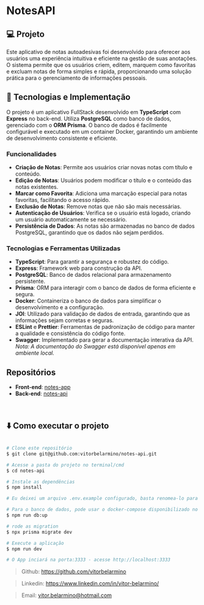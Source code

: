 # NotesAPI

## 💻 Projeto
 Este aplicativo de notas autoadesivas foi desenvolvido para oferecer aos usuários uma experiência intuitiva e eficiente na gestão de suas anotações. O sistema permite que os usuários criem, editem, marquem como favoritas e excluam notas de forma simples e rápida, proporcionando uma solução prática para o gerenciamento de informações pessoais.

## 📝 Tecnologias e Implementação

O projeto é um aplicativo FullStack desenvolvido em **TypeScript** com **Express** no back-end. Utiliza **PostgreSQL** como banco de dados, gerenciado com o **ORM Prisma**. O banco de dados é facilmente configurável e executado em um container Docker, garantindo um ambiente de desenvolvimento consistente e eficiente.

### Funcionalidades

- **Criação de Notas**: Permite aos usuários criar novas notas com título e conteúdo.
- **Edição de Notas**: Usuários podem modificar o título e o conteúdo das notas existentes.
- **Marcar como Favorita**: Adiciona uma marcação especial para notas favoritas, facilitando o acesso rápido.
- **Exclusão de Notas**: Remove notas que não são mais necessárias.
- **Autenticação de Usuários**: Verifica se o usuário está logado, criando um usuário automaticamente se necessário.
- **Persistência de Dados**: As notas são armazenadas no banco de dados PostgreSQL, garantindo que os dados não sejam perdidos.

### Tecnologias e Ferramentas Utilizadas

- **TypeScript**: Para garantir a segurança e robustez do código.
- **Express**: Framework web para construção da API.
- **PostgreSQL**: Banco de dados relacional para armazenamento persistente.
- **Prisma**: ORM para interagir com o banco de dados de forma eficiente e segura.
- **Docker**: Containeriza o banco de dados para simplificar o desenvolvimento e a configuração.
- **JOI**: Utilizado para validação de dados de entrada, garantindo que as informações sejam corretas e seguras.
- **ESLint** e **Prettier**: Ferramentas de padronização de código para manter a qualidade e consistência do código fonte.
- **Swagger**: Implementado para gerar a documentação interativa da API. *Nota: A documentação do Swagger está disponível apenas em ambiente local.*

## Repositórios

- **Front-end**: [notes-app](https://github.com/vitorbelarmino/notes-app)
- **Back-end**: [notes-api](https://github.com/vitorbelarmino/notes-api)

</br>

## ⬇️ Como executar o projeto

```bash

# Clone este repositório
$ git clone git@github.com:vitorbelarmino/notes-api.git

# Acesse a pasta do projeto no terminal/cmd
$ cd notes-api

# Instale as dependências
$ npm install

# Eu deixei um arquivo .env.example configurado, basta renomea-lo para .env, ou configurar um proprio.

# Para o banco de dados, pode usar o docker-compose disponibilizado no projeto, usando o comando abaixo.
$ npm run db:up

# rode as migration
$ npx prisma migrate dev

# Execute a aplicação
$ npm run dev

# O App inciará na porta:3333 - acesse http://localhost:3333
```

> Github: https://github.com/vitorbelarmino

> Linkedin: https://www.linkedin.com/in/vitor-belarmino/

> Email: vitor.belarmino@hotmail.com

